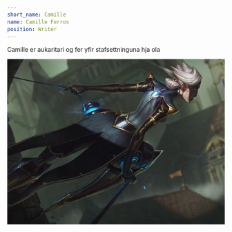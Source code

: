```yaml
---
short_name: Camille
name: Camille Ferros
position: Writer
---
```

Camille er aukaritari og fer yfir stafsettninguna hja ola
<div>
<img src="/assets/images/authors/Camille.jpg" class="author_camille"> 
</div>